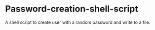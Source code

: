 # Password-creation-shell-script
A shell script to create user with a random password and write to a file.
